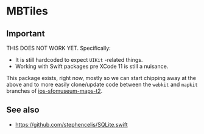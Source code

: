 # MBTiles

## Important

THIS DOES NOT WORK YET. Specifically:

* It is still hardcoded to expect `UIKit` -related things.
* Working with Swift packages pre XCode 11 is still a nuisance.

This package exists, right now, mostly so we can start chipping away at the above and to more easily clone/update code between the `webkit` and `mapkit` branches of [ios-sfomuseum-maps-t2](https://bitbucket.org/flysfo/ios-sfomuseum-maps-t2/src/master/).

## See also

* https://github.com/stephencelis/SQLite.swift